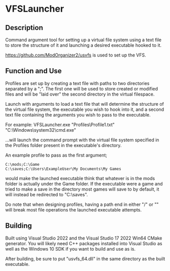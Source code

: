 # VFSLauncher

## Description
Command argument tool for setting up a virtual file system using a text file to store the structure of it and launching a desired executable hooked to it.

https://github.com/ModOrganizer2/usvfs is used to set up the VFS.

## Function and Use
Profiles are set up by creating a text file with paths to two directories separated by a ";". The first one will be used to store created or modified files and will be "laid over" the second directory in the virtual filespace.

Launch with arguments to load a text file that will determine the structure of the virtual file system, the executable you wish to hook into it, and a second text file containing the arguments you wish to pass to the executable.

For example: VFSLauncher.exe "Profiles\Profile1.txt" "C:\Windows\system32\cmd.exe" 

...will launch the command prompt with the virtual file system specified in the Profiles folder present in the executable's directory.

An example profile to pass as the first argument;

```
C:\mods;C:\Game
C:\saves;C:\Users\ExampleUser\My Documents\My Games
```


would make the launched executable think that whatever is in the mods folder is actually under the Game folder. If the executable were a game and tried to make a save in the directory most games will save to by default, it will instead be redirected to "C:\saves".

Do note that when designing profiles, having a path end in either "/" or "\" will break most file operations the launched executable attempts.

## Building

Built using Visual Studio 2022 and the Visual Studio 17 2022 Win64 CMake generator. You will likely need C++ packages installed into Visual Studio as well as the Windows 10 SDK if you want to build and use as is.

After building, be sure to put "usvfs_64.dll" in the same directory as the built executable.